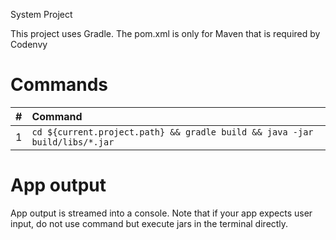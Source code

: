 System Project

This project uses Gradle. The pom.xml is only for Maven that is required by Codenvy

# Commands

| #       | Command           | 
| :------------- |:------------- |
| 1      | `cd ${current.project.path} && gradle build && java -jar build/libs/*.jar` |

# App output

App output is streamed into a console. Note that if your app expects user input, do not use command but execute jars in the terminal directly.

